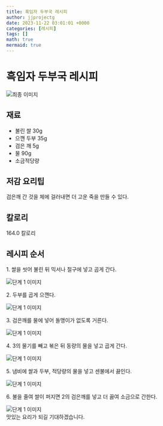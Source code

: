 ```yaml
---
title: 흑임자 두부국 레시피
author: jjprojectg
date: 2023-11-22 03:01:01 +0000
categories: [레시피]
tags: []
math: true
mermaid: true
---
```

<meta name="og:type" content="website"/>
<meta charset="UTF-8"/>
<div class="header">
  <h1>흑임자 두부국 레시피</h1>
</div>

<div class="container my-4">
  <div class="row">
    <div class="col-12 col-md-6">
      <div class="recipe-image">
        <img src="http://www.foodsafetykorea.go.kr/uploadimg/20141117/20141117053618_1416213378582.jpg" class="step-image" alt="최종 이미지"/>
      </div>
    </div>
    <div class="col-12 col-md-6">
      <div class="ingredients">
        <h2>재료</h2>
        <ul class="card">
          <li> 불린 쌀 30g </li>
          <li>  으깬 두부 35g </li>
          <li>  검은 깨 5g </li>
          <li>  물 90g </li>
          <li>  소금적당량 </li>
</ul>
      </div>
    </div>
    <div class="col-12 col-md-6">
      <div class="ingredients">
        <h2>저감 요리팁</h2>
        <div class="card"> 
          <p>
            검은깨 간 것을 체에 걸러내면 더 고운 죽을 만들 수 있다.
          </p>
        </div>
      </div>
      <div class="ingredients">
        <h2>칼로리</h2>
        <div class="card"> 
          <p>
            164.0 칼로리
          </p>
        </div>
      </div>
    </div>
  </div>

  <h2 class="my-4">레시피 순서</h2>
  <div class="card recipe-card">
    <div class="card-body recipe-step">
      <p class="card-text step-description">1. 쌀을 씻어 불린 뒤 믹서나 절구에 넣고 곱게 간다.</p>
      <img src="http://www.foodsafetykorea.go.kr/uploadimg/cook/932-1.jpg" alt="단계 1 이미지" class="step-image"/>
    </div>
  </div>
  <div class="card recipe-card">
    <div class="card-body recipe-step">
      <p class="card-text step-description">2. 두부를 곱게 으깬다.</p>
      <img src="http://www.foodsafetykorea.go.kr/uploadimg/cook/932-2.jpg" alt="단계 1 이미지" class="step-image"/>
    </div>
  </div>
  <div class="card recipe-card">
    <div class="card-body recipe-step">
      <p class="card-text step-description">3. 검은깨를 물에 넣어 돌맹이가 없도록 거른다.</p>
      <img src="http://www.foodsafetykorea.go.kr/uploadimg/cook/932-3.jpg" alt="단계 1 이미지" class="step-image"/>
    </div>
  </div>
  <div class="card recipe-card">
    <div class="card-body recipe-step">
      <p class="card-text step-description">4. 3의 물기를 빼고 볶은 뒤 동량의 물을 넣고 곱게 간다.</p>
      <img src="http://www.foodsafetykorea.go.kr/uploadimg/cook/932-4.jpg" alt="단계 1 이미지" class="step-image"/>
    </div>
  </div>
  <div class="card recipe-card">
    <div class="card-body recipe-step">
      <p class="card-text step-description">5. 냄비에 쌀과 두부, 적당량의 물을 넣고 센불에서 끓인다.</p>
      <img src="http://www.foodsafetykorea.go.kr/uploadimg/cook/932-5.jpg" alt="단계 1 이미지" class="step-image"/>
    </div>
  </div>
  <div class="card recipe-card">
    <div class="card-body recipe-step">
      <p class="card-text step-description">6. 불을 줄여 쌀이 퍼지면 2의 검은깨를 넣고 더 끓여 소금으로 간한다.</p>
      <img src="http://www.foodsafetykorea.go.kr/uploadimg/cook/932-6.jpg" alt="단계 1 이미지" class="step-image"/>
    </div>
  </div>

</div>
맛있는 요리가 되길 기대하겠습니다.
